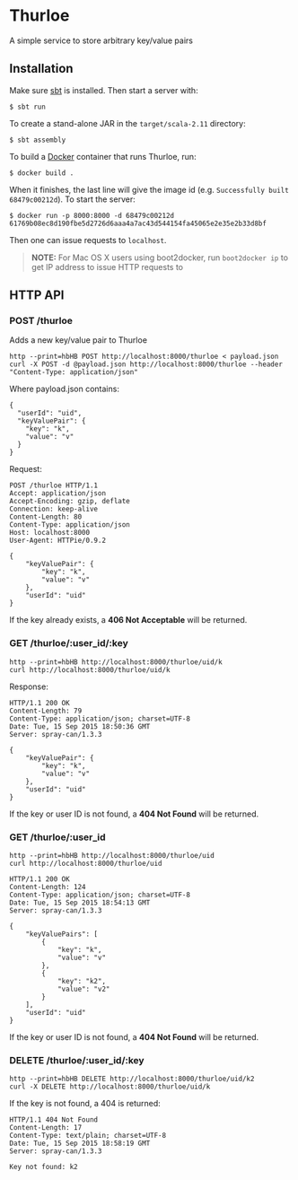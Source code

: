 # Thurloe

A simple service to store arbitrary key/value pairs

## Installation

Make sure [sbt](http://www.scala-sbt.org/) is installed.  Then start a server with:

```
$ sbt run
```

To create a stand-alone JAR in the `target/scala-2.11` directory:

```
$ sbt assembly
```

To build a [Docker](http://docker.io) container that runs Thurloe, run:

```
$ docker build .
```

When it finishes, the last line will give the image id (e.g. `Successfully built 68479c00212d`).  To start the server:

```
$ docker run -p 8000:8000 -d 68479c00212d
61769b08ec8d190fbe5d2726d6aaa4a7ac43d544154fa45065e2e35e2b33d8bf
```

Then one can issue requests to `localhost`.

> **NOTE:** For Mac OS X users using boot2docker, run `boot2docker ip` to get IP address to issue HTTP requests to

## HTTP API

### POST /thurloe

Adds a new key/value pair to Thurloe

```
http --print=hbHB POST http://localhost:8000/thurloe < payload.json
curl -X POST -d @payload.json http://localhost:8000/thurloe --header "Content-Type: application/json"
```

Where payload.json contains:

```
{
  "userId": "uid",
  "keyValuePair": {
    "key": "k",
    "value": "v"
  }
}
```

Request:

```
POST /thurloe HTTP/1.1
Accept: application/json
Accept-Encoding: gzip, deflate
Connection: keep-alive
Content-Length: 80
Content-Type: application/json
Host: localhost:8000
User-Agent: HTTPie/0.9.2

{
    "keyValuePair": {
        "key": "k",
        "value": "v"
    },
    "userId": "uid"
}
```

If the key already exists, a **406 Not Acceptable** will be returned.

### GET /thurloe/:user_id/:key

```
http --print=hbHB http://localhost:8000/thurloe/uid/k
curl http://localhost:8000/thurloe/uid/k
```

Response:

```
HTTP/1.1 200 OK
Content-Length: 79
Content-Type: application/json; charset=UTF-8
Date: Tue, 15 Sep 2015 18:50:36 GMT
Server: spray-can/1.3.3

{
    "keyValuePair": {
        "key": "k",
        "value": "v"
    },
    "userId": "uid"
}
```

If the key or user ID is not found, a **404 Not Found** will be returned.

### GET /thurloe/:user_id

```
http --print=hbHB http://localhost:8000/thurloe/uid
curl http://localhost:8000/thurloe/uid
```

```
HTTP/1.1 200 OK
Content-Length: 124
Content-Type: application/json; charset=UTF-8
Date: Tue, 15 Sep 2015 18:54:13 GMT
Server: spray-can/1.3.3

{
    "keyValuePairs": [
        {
            "key": "k",
            "value": "v"
        },
        {
            "key": "k2",
            "value": "v2"
        }
    ],
    "userId": "uid"
}
```

If the key or user ID is not found, a **404 Not Found** will be returned.

### DELETE /thurloe/:user_id/:key

```
http --print=hbHB DELETE http://localhost:8000/thurloe/uid/k2
curl -X DELETE http://localhost:8000/thurloe/uid/k
```

If the key is not found, a 404 is returned:

```
HTTP/1.1 404 Not Found
Content-Length: 17
Content-Type: text/plain; charset=UTF-8
Date: Tue, 15 Sep 2015 18:58:19 GMT
Server: spray-can/1.3.3

Key not found: k2
```

